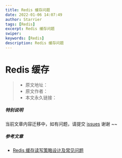 ```yaml
---
title: Redis 缓存问题
date: 2022-01-06 14:07:49
author: Starrier
tags: [Redis]
excerpt: Redis 缓存问题
swiper:
keywords: [Redis]
description: Redis 缓存问题
---
```


#  Redis 缓存

> * 原文地址：[]()
> * 原文作者：[]()
> * 本文永久链接：[]()

##### **特别说明**

当前文章内容迁移中，如有问题，请提交 [issues](https://github.com/Starrier/starrier.github.io/issues) 谢谢 ~~



##### 参考文章

- [Redis 缓存读写策略设计及常见问题](https://alsritter.icu/posts/56acbef6/)

